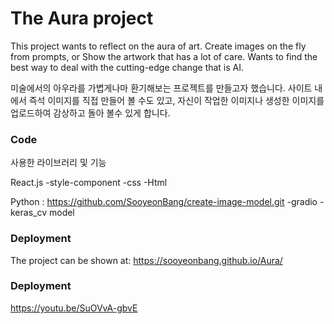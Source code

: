 # The Aura project 
 This project wants to reflect on the aura of art. Create images on the fly from prompts, or Show the artwork that has a lot of care. 
 Wants to find the best way to deal with the cutting-edge change that is AI.

 미술에서의 아우라를 가볍게나마 환기해보는 프로젝트를 만들고자 했습니다. 
 사이트 내에서 즉석 이미지를 직접 만들어 볼 수도 있고, 자신이 작업한 이미지나 생성한 이미지를 업로드하여 감상하고
 돌아 볼수 있게 합니다. 

 
### Code

사용한 라이브러리 및 기능

React.js
-style-component
-css
-Html

Python : https://github.com/SooyeonBang/create-image-model.git
-gradio
-keras_cv model



### Deployment
The project can be shown at:
https://sooyeonbang.github.io/Aura/

### Deployment
https://youtu.be/SuOVvA-gbvE




